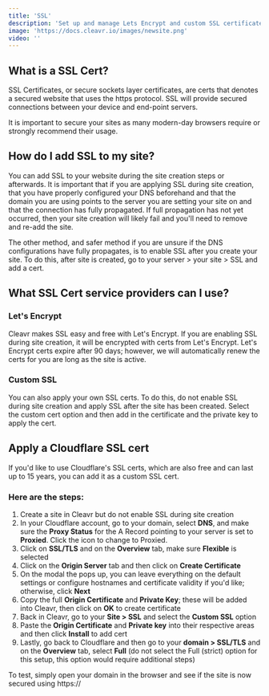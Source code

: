 ```yaml
---
title: 'SSL'
description: 'Set up and manage Lets Encrypt and custom SSL certificates.'
image: 'https://docs.cleavr.io/images/newsite.png'
video: ''
---
```


## What is a SSL Cert?
SSL Certificates, or secure sockets layer certificates, are certs that denotes a secured website that uses the https protocol. 
SSL will provide secured connections between your device and end-point servers. 

<base-alert>
It is important to secure your sites as many modern-day browsers require or strongly recommend their usage. 
</base-alert>

## How do I add SSL to my site?
You can add SSL to your website during the site creation steps or afterwards. It is important that if you are applying SSL 
during site creation, that you have properly configured your DNS beforehand and that the domain you are using points to 
the server you are setting your site on and that the connection has fully propagated. If full propagation has not yet occurred, 
then your site creation will likely fail and you'll need to remove and re-add the site. 

The other method, and safer method if you are unsure if the DNS configurations have fully propagates, is to enable SSL after 
you create your site. To do this, after site is created, go to your server > your site > SSL and add a cert. 

## What SSL Cert service providers can I use?
### Let's Encrypt
Cleavr makes SSL easy and free with Let's Encrypt. If you are enabling SSL during site creation, it will be encrypted with 
certs from Let's Encrypt. Let's Encrypt certs expire after 90 days; however, we will automatically renew the certs for you are 
long as the site is active. 

### Custom SSL
You can also apply your own SSL certs. To do this, do not enable SSL during site creation and apply SSL after the site has 
been created. Select the custom cert option and then add in the certificate and the private key to apply the cert. 

## Apply a Cloudflare SSL cert
If you'd like to use Cloudflare's SSL certs, which are also free and can last up to 15 years, you can add it as a custom SSL cert. 

### Here are the steps: 

1. Create a site in Cleavr but do not enable SSL during site creation
2. In your Cloudflare account, go to your domain, select **DNS**, and make sure the **Proxy Status** for the A Record pointing to your server is set to **Proxied**. Click the icon to change to Proxied. 
3. Click on **SSL/TLS** and on the **Overview** tab, make sure **Flexible** is selected
4. Click on the **Origin Server** tab and then click on **Create Certificate**
5. On the modal the pops up, you can leave everything on the default settings or configure hostnames and certificate validity if you'd like; otherwise, click **Next**
6. Copy the full **Origin Certificate** and **Private Key**; these will be added into Cleavr, then click on **OK** to create certificate
7. Back in Cleavr, go to your **Site > SSL** and select the **Custom SSL** option 
8. Paste the **Origin Certificate** and **Private key** into their respective areas and then click **Install** to add cert
9. Lastly, go back to Cloudflare and then go to your **domain > SSL/TLS** and on the **Overview** tab, select **Full** (do not select the Full (strict) option for this setup, this option would require additional steps)

To test, simply open your domain in the browser and see if the site is now secured using https://
